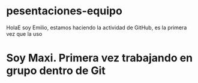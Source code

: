 # pesentaciones-equipo
HolaE soy Emilio, estamos haciendo la actividad de GitHub, es la primera vez que la uso

# Soy Maxi. Primera vez trabajando en grupo dentro de Git
